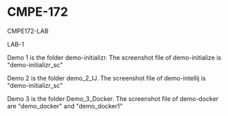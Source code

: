 # CMPE-172
CMPE172-LAB

LAB-1

Demo 1 is the folder demo-initializr.
The screenshot file of demo-initialize is "demo-initializr_sc"

Demo 2 is the folder demo_2_IJ.
The screenshot file of demo-intellij is "demo-initializr_sc"

Demo 3 is the folder Demo_3_Docker.
The screenshot file of demo-docker are "demo_docker" and "demo_docker1"
